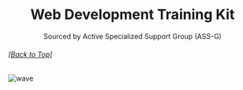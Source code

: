 <h1 align="center">
  <br>
  Web Development Training Kit
  <br>
</h1>

<p align="center">
  Sourced by Active Specialized Support Group (ASS-G)
</p>

###### [[Back to Top]](#----python-training-kit--)

![wave](http://cdn.thekrishna.in/img/common/border.png)
